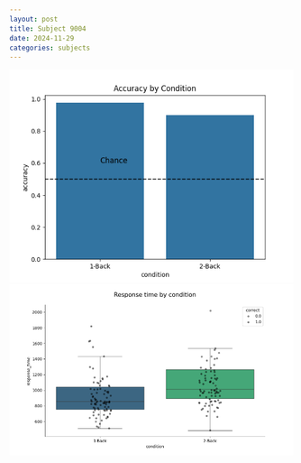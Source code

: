 ```yaml
---
layout: post
title: Subject 9004
date: 2024-11-29
categories: subjects
---
```


![](data/9004/run-32/9004_ATS_acc.png)
![](data/9004/run-32/9004_ATS_rt.png)
